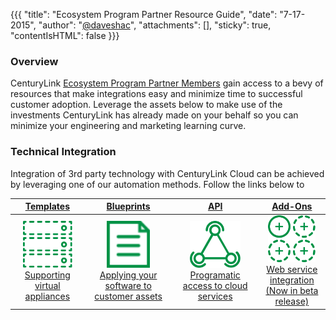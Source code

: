 {{{
  "title": "Ecosystem Program Partner Resource Guide",
  "date": "7-17-2015",
  "author": "<a href='https://twitter.com/daveshac'>@daveshac</a>",
  "attachments": [],
  "sticky": true,
  "contentIsHTML": false
}}}



### Overview

CenturyLink [Ecosystem Program Partner Members](../centurylink-cloud-ecosystem-program-guide.md) gain access to a bevy of resources that make integrations easy and minimize time to successful customer adoption.  Leverage the assets below to make use of the investments CenturyLink has already made on your behalf so you can minimize your engineering and marketing learning curve.

### Technical Integration

Integration of 3rd party technology with CenturyLink Cloud can be achieved by leveraging one of our automation methods.  Follow the links below to


| [Templates](../ecosystem-program-resources-templates.md)  | [Blueprints](../ecosystem-program-resources-blueprints.md) | [API](../ecosystem-program-resources-api.md) | [Add-Ons](../ecosystem-program-resources-addons.md) |
|:-:	|:-:	| :-: | :-: |
| <a href="../ecosystem-program-resources-templates.md"> <img src="../../images/kb-icon--blueprints.svg" height="75" /><br>  Supporting virtual appliances | <a href="../ecosystem-program-resources-blueprints.md"> <img src="../../images/kb-icon--paper.svg" height="75" /><br> Applying your software to customer assets| <a href="../ecosystem-program-resources-api.md"> <img src="../../images/kb-icon--api.svg" height="75" /><br> Programatic access to cloud services | <a href="../ecosystem-program-resources-addons.md"> <img src="../../images/kb-icon--partners.svg" height="75" /><br>  Web service integration <br> (Now in beta release) |
